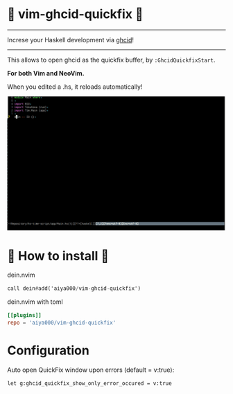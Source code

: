 # :gift: vim-ghcid-quickfix :gift:

- - -

Increse your Haskell development via [ghcid](https://github.com/ndmitchell/ghcid)!

- - -

This allows to open ghcid as the quickfix buffer, by `:GhcidQuickfixStart`.

**For both Vim and NeoVim.**

When you edited a .hs, it reloads automatically!

![](./sample.gif)

# :dizzy: How to install :dizzy:

dein.nvim

```haskell
call dein#add('aiya000/vim-ghcid-quickfix')
```

dein.nvim with toml

```toml
[[plugins]]
repo = 'aiya000/vim-ghcid-quickfix'
```

# Configuration

Auto open QuickFix window upon errors (default = v:true):

```vim
let g:ghcid_quickfix_show_only_error_occured = v:true
```
